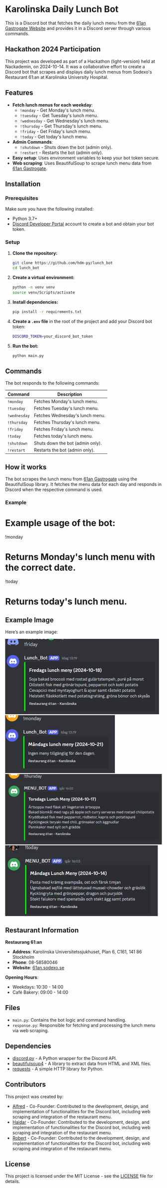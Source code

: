 # Karolinska Daily Lunch Bot

This is a Discord bot that fetches the daily lunch menu from the [61an Gastrogate Website](https://61an.gastrogate.com/dagens-lunch/) and provides it in a Discord server through various commands.

## Hackathon 2024 Participation

This project was developed as part of a Hackathon (light-version) held at Nackademin, on 2024-10-14. It was a collaborative effort to create a Discord bot that scrapes and displays daily lunch menus from Sodexo's Restaurant 61:an at Karolinska University Hospital.

## Features

- **Fetch lunch menus for each weekday**:
  - `!monday` - Get Monday's lunch menu.
  - `!tuesday` - Get Tuesday's lunch menu.
  - `!wednesday` - Get Wednesday's lunch menu.
  - `!thursday` - Get Thursday's lunch menu.
  - `!friday` - Get Friday's lunch menu.
  - `!today` - Get today's lunch menu.
- **Admin Commands**:
  - `!shutdown` - Shuts down the bot (admin only).
  - `!restart` - Restarts the bot (admin only).
- **Easy setup**: Uses environment variables to keep your bot token secure.
- **Web scraping**: Uses BeautifulSoup to scrape lunch menu data from [61an Gastrogate](https://61an.gastrogate.com/dagens-lunch/).

## Installation

### Prerequisites

Make sure you have the following installed:

- Python 3.7+
- [Discord Developer Portal](https://discord.com/developers/applications) account to create a bot and obtain your bot token.

### Setup

1. **Clone the repository:**

   ```bash
   git clone https://github.com/hdm-py/lunch_bot
   cd lunch_bot


2. **Create a virtual environment:**

   ```bash
   python -m venv venv
   source venv/Scripts/activate 
   ```

3. **Install dependencies:**

   ```bash
   pip install -r requirements.txt
   ```

4. **Create a `.env` file** in the root of the project and add your Discord bot token:

   ```bash
   DISCORD_TOKEN=your_discord_bot_token
   ```

5. **Run the bot:**
   ```bash
   python main.py
   ```

## Commands

The bot responds to the following commands:

| Command      | Description                          |
| ------------ | ------------------------------------ |
| `!monday`    | Fetches Monday's lunch menu.        |
| `!tuesday`   | Fetches Tuesday's lunch menu.       |
| `!wednesday` | Fetches Wednesday's lunch menu.     |
| `!thursday`  | Fetches Thursday's lunch menu.      |
| `!friday`    | Fetches Friday's lunch menu.        |
| `!today`     | Fetches today's lunch menu.         |
| `!shutdown`  | Shuts down the bot (admin only).    |
| `!restart`   | Restarts the bot (admin only).      |


## How it works

The bot scrapes the lunch menu from [61an Gastrogate](https://61an.gastrogate.com/dagens-lunch/) using the BeautifulSoup library. It fetches the menu data for each day and responds in Discord when the respective command is used.

### Example

# Example usage of the bot:

!monday

# Returns Monday's lunch menu with the correct date.

!today

# Returns today's lunch menu.

## Example Image

Here’s an example image:

![!friday Command: Displays the scheduled tasks for Friday.](images/image1.png)
![!monday Command: Shows a message about tasks for the upcoming week.](images/image2.png)
![!thursday Command: Provides details on tasks for Thursday.](images/image3.png)
![!today Command: Lists tasks for the current day.](images/image4.png)

## Restaurant Information

**Restaurang 61:an**

- **Address**: Karolinska Universitetssjukhuset, Plan 6, C161, 141 86 Stockholm
- **Phone**: 08-58580046
- **Website**: [61an.sodexo.se](https://61an.sodexo.se)

**Opening Hours**:

- Weekdays: 10:30 - 14:00
- Café Bakery: 09:00 - 14:00

## Files

- `main.py`: Contains the bot logic and command handling.
- `response.py`: Responsible for fetching and processing the lunch menu via web scraping.

## Dependencies

- [discord.py](https://github.com/Rapptz/discord.py) - A Python wrapper for the Discord API.
- [beautifulsoup4](https://www.crummy.com/software/BeautifulSoup/) - A library to extract data from HTML and XML files.
- [requests](https://pypi.org/project/requests/) - A simple HTTP library for Python.

## Contributors

This project was created by:

- [Alfred](https://github.com/ajmueller0625) - Co-Founder: Contributed to the development, design, and implementation of functionalities for the Discord bot, including web scraping and integration of the restaurant menu.
- [Haidar](https://github.com/hdm-py) - Co-Founder: Contributed to the development, design, and implementation of functionalities for the Discord bot, including web scraping and integration of the restaurant menu.
- [Robert](https://github.com/LeonByte) - Co-Founder: Contributed to the development, design, and implementation of functionalities for the Discord bot, including web scraping and integration of the restaurant menu.

## License

This project is licensed under the MIT License - see the [LICENSE](./LICENSE) file for details.
